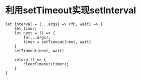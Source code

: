 # 利用setTimeout实现setInterval

```
let interval = (...args) => (fn, wait) => {
	let timer;
	let next = () => {
		fn(...args);
		timer = setTimeout(next, wait)
	}
	setTimeout(next, wait)

	return () => {
		clearTimeout(timer);
	}
}
```